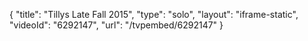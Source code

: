 {
    "title": "Tillys Late Fall 2015",
    "type": "solo",
    "layout": "iframe-static",
    "videoId": "6292147",
    "url": "\/tvpembed\/6292147"
}